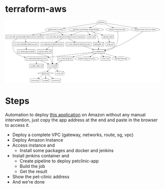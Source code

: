 # terraform-aws

![Infra Graph](infrastructure_graph.png)

# Steps

Automation to deploy [this application](https://github.com/spring-projects/spring-petclinic) on Amazon without any manual intervention, just copy the app address at the end and paste in the browser to access it.

- Deploy a complete VPC (gateway, networks, route, sg, vpc)
- Deploy Amazon Instance
- Access instance and
  - Install some packages and docker and jenkins
- Install jenkins container and
  - Create pipeline to deploy petclinic-app
  - Build the job
  - Get the result
- Show the pet-clinic address
- And we're done
